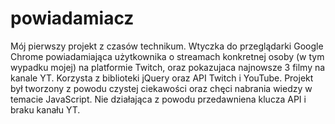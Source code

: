 # powiadamiacz
Mój pierwszy projekt z czasów technikum.
Wtyczka do przeglądarki Google Chrome powiadamiająca użytkownika o streamach konkretnej osoby (w tym wypadku mojej) na platformie Twitch, oraz pokazujaca najnowsze 3 filmy na kanale YT. Korzysta z biblioteki jQuery oraz API Twitch i YouTube. Projekt był tworzony z powodu czystej ciekawości oraz chęci nabrania wiedzy w temacie JavaScript. Nie działająca z powodu przedawniena klucza API i braku kanału YT.
